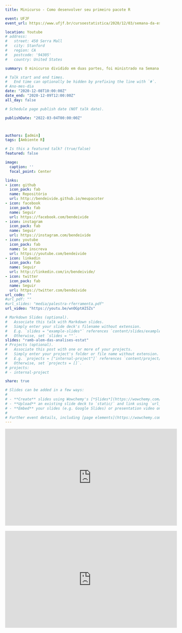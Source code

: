 ```yaml
---
title: Minicurso - Como desenvolver seu primeiro pacote R

event: UFJF
event_url: https://www.ufjf.br/cursoestatistica/2020/12/03/semana-da-estatistica-2020/

location: Youtube
# address:
#   street: 450 Serra Mall
#   city: Stanford
#   region: CA
#   postcode: '94305'
#   country: United States

summary: O minicurso dividido em duas partes, foi ministrado na Semana da Estatística 2020, no departamento de Estatística (UFJF). A ideia do minicurso foi apresentar desde a estrutura inicial de um pacote, como contruí-lo, até a sua publicação.

# Talk start and end times.
#   End time can optionally be hidden by prefixing the line with `#`.
# Ano-mes-dia
date: "2020-12-08T10:00:00Z"
date_end: "2020-12-09T12:00:00Z"
all_day: false

# Schedule page publish date (NOT talk date).

publishDate: "2022-03-04T00:00:00Z"



authors: [admin]
tags: [Ambiente R]

# Is this a featured talk? (true/false)
featured: false

image:
  caption: ''
  focal_point: Center

links:
- icon: github
  icon_pack: fab
  name: Repositório
  url: http://bendeivide.github.io/meupacoter
- icon: facebook
  icon_pack: fab
  name: Seguir
  url: https://facebook.com/bendeivide
- icon: instagram
  icon_pack: fab
  name: Seguir
  url: https://instagram.com/bendeivide
- icon: youtube
  icon_pack: fab
  name: Se inscreva
  url: https://youtube.com/bendeivide
- icon: linkedin
  icon_pack: fab
  name: Seguir
  url: http://linkedin.com/in/bendeivide/
- icon: twitter
  icon_pack: fab
  name: Seguir
  url: https://twitter.com/bendeivide
url_code: ""
#url_pdf: ""
#url_slides: "media/palestra-rferramenta.pdf"
url_video: "https://youtu.be/wnOGptAI5Zs"

# Markdown Slides (optional).
#   Associate this talk with Markdown slides.
#   Simply enter your slide deck's filename without extension.
#   E.g. `slides = "example-slides"` references `content/slides/example-slides.md`.
#   Otherwise, set `slides = ""`.
slides: "ramb-alem-das-analises-estat"
# Projects (optional).
#   Associate this post with one or more of your projects.
#   Simply enter your project's folder or file name without extension.
#   E.g. `projects = ["internal-project"]` references `content/project/deep-learning/index.md`.
#   Otherwise, set `projects = []`.
# projects:
# - internal-project

share: true

# Slides can be added in a few ways:
# 
# - **Create** slides using Wowchemy's [*Slides*](https://wowchemy.com/docs/managing-content/#create-slides) feature and link using `slides` parameter in the front matter of the talk file
# - **Upload** an existing slide deck to `static/` and link using `url_slides` parameter in the front matter of the talk file
# - **Embed** your slides (e.g. Google Slides) or presentation video on this page using [shortcodes](https://wowchemy.com/docs/writing-markdown-latex/).
# 
# Further event details, including [page elements](https://wowchemy.com/docs/writing-markdown-latex/) such as image galleries, can be added to the body of this page.
---
```


<iframe width="560" height="315" src="https://www.youtube.com/embed/7gUeYv0Os8s" title="YouTube video player" frameborder="0" allow="accelerometer; autoplay; clipboard-write; encrypted-media; gyroscope; picture-in-picture" allowfullscreen></iframe>
</br>
</br>
<iframe width="560" height="315" src="https://www.youtube.com/embed/TB39rqQREw0" title="YouTube video player" frameborder="0" allow="accelerometer; autoplay; clipboard-write; encrypted-media; gyroscope; picture-in-picture" allowfullscreen></iframe>


